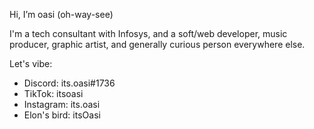 Hi, I’m oasi (oh-way-see)

I'm a tech consultant with Infosys, and a soft/web developer, music producer, 
graphic artist, and generally curious person everywhere else.

Let's vibe:
- Discord: its.oasi#1736
- TikTok: itsoasi
- Instagram: its.oasi
- Elon's bird: itsOasi

<!---
itsOasi/itsOasi is a ✨ special ✨ repository because its `README.md` (this file) appears on your GitHub profile.
You can click the Preview link to take a look at your changes.
--->
